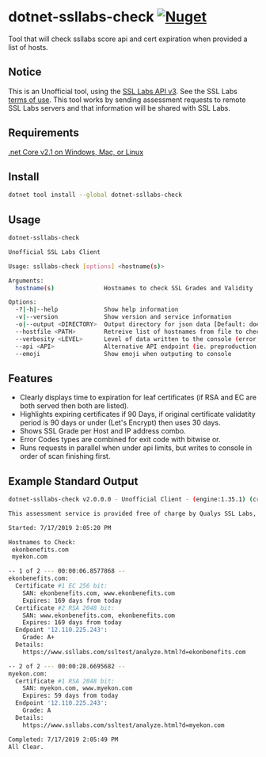 
# dotnet-ssllabs-check [![Nuget](https://img.shields.io/nuget/v/dotnet-ssllabs-check.svg)](https://www.nuget.org/packages/dotnet-ssllabs-check/)

Tool that will check ssllabs score api and cert expiration when provided a list of hosts.

## Notice
 
This is an Unofficial tool, using the [SSL Labs API v3](https://github.com/ssllabs/ssllabs-scan/blob/master/ssllabs-api-docs-v3.md). See the SSL Labs [terms of use](https://www.ssllabs.com/about/terms.html). This tool works by
sending assessment requests to remote SSL Labs servers and that information will be shared with SSL Labs.

## Requirements

[.net Core v2.1 on Windows, Mac, or Linux](https://dotnet.microsoft.com/download/dotnet-core)

## Install

```bash
dotnet tool install --global dotnet-ssllabs-check
```

## Usage

```bash
dotnet-ssllabs-check

Unofficial SSL Labs Client

Usage: ssllabs-check [options] <hostname(s)>

Arguments:
  hostname(s)              Hostnames to check SSL Grades and Validity

Options:
  -?|-h|--help             Show help information
  -v|--version             Show version and service information
  -o|--output <DIRECTORY>  Output directory for json data [Default: does not write out data]
  --hostfile <PATH>        Retreive list of hostnames from file to check (one host per line, # preceding comments)
  --verbosity <LEVEL>      Level of data written to the console (error,warn,info,progress,debug,trace) [default: progress]
  --api <API>              Alternative API endpoint (ie. preproduction: https://api.dev.ssllabs.com/api/v3/)
  --emoji                  Show emoji when outputing to console
```

## Features

- Clearly displays time to expiration for leaf certificates (if RSA and EC are both served then both are listed).
- Highlights expiring certificates if 90 Days, if original certificate validatity period is 90 days or under (Let's Encrypt) then uses 30 days.
- Shows SSL Grade per Host and IP address combo. 
- Error Codes types are combined for exit code with bitwise or.
- Runs requests in parallel when under api limits, but writes to console in order of scan finishing first.

## Example Standard Output

```bash
dotnet-ssllabs-check v2.0.0.0 - Unofficial Client - (engine:1.35.1) (criteria:2009p)

This assessment service is provided free of charge by Qualys SSL Labs, subject to our terms and conditions: https://www.ssllabs.com/about/terms.html

Started: 7/17/2019 2:05:20 PM

Hostnames to Check:
 ekonbenefits.com
 myekon.com

-- 1 of 2 --- 00:00:06.8577868 --
ekonbenefits.com:
  Certificate #1 EC 256 bit:
    SAN: ekonbenefits.com, www.ekonbenefits.com
    Expires: 169 days from today
  Certificate #2 RSA 2048 bit:
    SAN: www.ekonbenefits.com, ekonbenefits.com
    Expires: 169 days from today
  Endpoint '12.110.225.243':
    Grade: A+
  Details:
    https://www.ssllabs.com/ssltest/analyze.html?d=ekonbenefits.com

-- 2 of 2 --- 00:00:28.6695682 --
myekon.com:
  Certificate #1 RSA 2048 bit:
    SAN: myekon.com, www.myekon.com
    Expires: 59 days from today
  Endpoint '12.110.225.243':
    Grade: A
  Details:
    https://www.ssllabs.com/ssltest/analyze.html?d=myekon.com

Completed: 7/17/2019 2:05:49 PM
All Clear.
```
